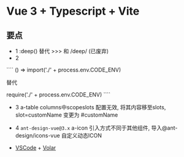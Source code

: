 # Vue 3 + Typescript + Vite


## 要点

- 1 :deep() 替代   >>> 和 /deep/ (已废弃)
- 2

​````
() => import('./' + process.env.CODE_ENV)

替代

require('./' + process.env.CODE_ENV)
​````
- 3 a-table columns中scopeslots 配置无效, 将其内容移至slots, slot=customName 变更为 #customName

- 4 `ant-design-vue@3.x` a-icon 引入方式不同于其他组件, 导入@ant-design/icons-vue 自定义动态ICON

- [VSCode](https://code.visualstudio.com/) + [Volar](https://marketplace.visualstudio.com/items?itemName=johnsoncodehk.volar)


